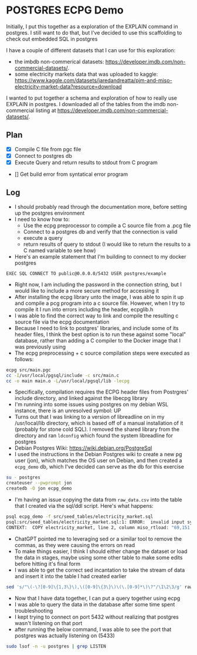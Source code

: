 # POSTGRES ECPG Demo

Initially, I put this together as a exploration of the EXPLAIN command in postgres.
I still want to do that, but I've decided to use this scaffolding to check out
embedded SQL in postgres  

I have a couple of different datasets that I can use for this exploration:

- the imbdb non-commerical datasets: <https://developer.imdb.com/non-commercial-datasets/>.
- some electricity markets data that was uploaded to kaggle:
<https://www.kaggle.com/datasets/jaredandreatta/pjm-and-miso-electricity-market-data?resource=download>

I wanted to put together a schema and exploration of how to really use EXPLAIN in postgres. I downloaded all of the tables from the imdb non-commercial listing at <https://developer.imdb.com/non-commercial-datasets/>.

## Plan

- [x] Compile C file from pgc file
- [x] Connect to postgres db
- [x] Execute Query and return results to stdout from C program
- [] Get build error from syntatical error program

## Log

- I should probably read through the documentation more, before setting up the
postgres environment
- I need to know how to:
  - Use the ecpg preprocessor to compile a C source file from a .pcg file
  - Connect to a postgres db and verify that the connection is valid
  - execute a query
  - return results of query to stdout (I would like to return the results to a
  C named variable to see how)
- Here's an example statement that I'm building to connect to my docker postgres

```postgres
EXEC SQL CONNECT TO public@0.0.0.0/5432 USER postgres/example
```

- Right now, I am including the password in the connection string, but I would
like to include a more secure method for accessing it
- After installing the ecpg library unto the image, I was able to spin it up and
compile a pcg program into a c source file. However, when I try to compile it I
run into errors including the header, ecpglib.h
- I was able to find the correct way to link and compile the resulting c source
file via the ecpg documentation
- Because I need to link to postgres' libraries, and include some of its header
files, I think the best option is to run these against some "local" database,
rather than adding a C compiler to the Docker image that I was previously using
- The ecpg preprocessing + c source compilation steps were executed as follows:

```bash
ecpg src/main.pgc
cc -I/usr/local/pgsql/include -c src/main.c
cc -o main main.o -L/usr/local/pgsql/lib -lecpg
```

- Specifically, compilation requires the ECPG header files from Postrgres' include
directory, and linked against the libecpg library
- I'm running into some issues using postgres on my debian WSL instance, there is an
unresolved symbol: UP
- Turns out that I was linking to a version of libreadline on in my /usr/local/lib
directory, which is based off of a manual installation of it (probably for stone
cold SQL). I removed the shared library from the directory and ran `ldconfig` which
found the system libreadline for postgres
- Debian Postgres Wiki: <https://wiki.debian.org/PostgreSql>
- I used the instructions in the Debian Postgres wiki to create a new pg user (jon),
which matches the OS user on Debian, and then created a `ecpg_demo` db, which I've
decided can serve as the db for this exercise

```bash
su - postgres
createuser --pwprompt jon
createdb -O jon ecpg_demo
```

- I'm having an issue copying the data from `raw_data.csv` into the table that I created
via the sql/ddl script. Here's what happens:

```bash
psql ecpg_demo -f src/seed_tables/electricity_market.sql
psql:src/seed_tables/electricity_market.sql:1: ERROR:  invalid input syntax for type numeric: "69,151.88"
CONTEXT:  COPY electricity_market, line 2, column miso_rtload: "69,151.88"
```

- ChatGPT pointed me to leveraging sed or a similar tool to remove the commas,
as they were causing the errors on read
- To make things easier, I think I should either change the dataset or load the
data in stages, maybe using some other table to make some edits before hitting
it's final form
- I was able to get the correct sed incantation to take the stream of data and
insert it into the table I had created earlier

```bash
sed 's/"\(-\?[0-9]\{1,3\}\),\([0-9]\{3\}\)\(\.[0-9]*\)\?"/\1\2\3/g' raw_data.csv | psql ecpg_demo -c "\copy electricity_market FROM stdin CSV HEADER"
```

- Now that I have data together, I can put a query together using ecpg
- I was able to query the data in the database after some time spent troubleshooting
- I kept trying to connect on port 5432 without realizing that postgres wasn't
listening on that port
- after running the below command, I was able to see the port that postgres was
actually listening on (5433)

```bash
sudo lsof -n -u postgres | grep LISTEN
```
